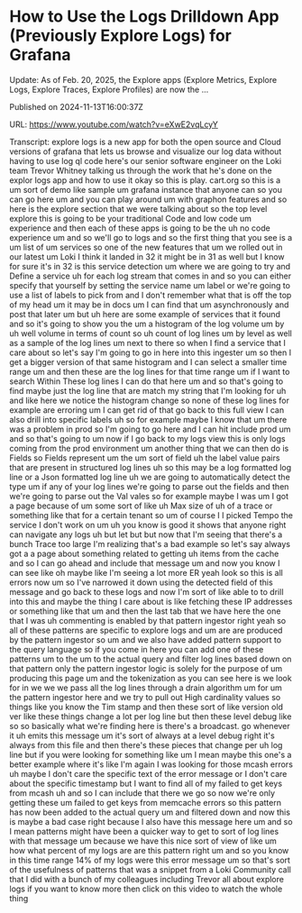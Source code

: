 # How to Use the Logs Drilldown App (Previously Explore Logs) for Grafana

Update: As of Feb. 20, 2025, the Explore apps (Explore Metrics, Explore Logs, Explore Traces, Explore Profiles) are now the ...

Published on 2024-11-13T16:00:37Z

URL: https://www.youtube.com/watch?v=eXwE2vqLcyY

Transcript: explore logs is a new app for both the open source and Cloud versions of grafana that lets us browse and visualize our log data without having to use log ql code here's our senior software engineer on the Loki team Trevor Whitney talking us through the work that he's done on the explor logs app and how to use it okay so this is play. cart.org so this is a um sort of demo like sample um grafana instance that anyone can so you can go here um and you can play around um with graphon features and so here is the explore section that we were talking about so the top level explore this is going to be your traditional Code and low code um experience and then each of these apps is going to be the uh no code experience um and so we'll go to logs and so the first thing that you see is a um list of um services so one of the new features that um we rolled out in our latest um Loki I think it landed in 32 it might be in 31 as well but I know for sure it's in 32 is this service detection um where we are going to try and Define a service uh for each log stream that comes in and so you can either specify that yourself by setting the service name um label or we're going to use a list of labels to pick from and I don't remember what that is off the top of my head um it may be in docs um I can find that um asynchronously and post that later um but uh here are some example of services that it found and so it's going to show you the um a histogram of the log volume um by uh well volume in terms of count so uh count of log lines um by level as well as a sample of the log lines um next to there so when I find a service that I care about so let's say I'm going to go in here into this ingester um so then I get a bigger version of that same histogram and I can select a smaller time range um and then these are the log lines for that time range um if I want to search Within These log lines I can do that here um and so that's going to find maybe just the log line that are match my string that I'm looking for uh and like here we notice the histogram change so none of these log lines for example are erroring um I can get rid of that go back to this full view I can also drill into specific labels uh so for example maybe I know that um there was a problem in prod so I'm going to go here and I can hit include prod um and so that's going to um now if I go back to my logs view this is only logs coming from the prod environment um another thing that we can then do is Fields so Fields represent um the um sort of field uh the label value pairs that are present in structured log lines uh so this may be a log formatted log line or a Json formatted log line uh we are going to automatically detect the type um if any of your log lines we're going to parse out the fields and then we're going to parse out the Val vales so for example maybe I was um I got a page because of um some sort of like uh Max size of uh of a trace or something like that for a certain tenant so um of course I I picked Tempo the service I don't work on um uh you know is good it shows that anyone right can navigate any logs uh but let but but now that I'm seeing that there's a bunch Trace too large I'm realizing that's a bad example so let's say always got a a page about something related to getting uh items from the cache and so I can go ahead and include that message um and now you know I can see like oh maybe like I'm seeing a lot more ER yeah look so this is all errors now um so I've narrowed it down using the detected field of this message and go back to these logs and now I'm sort of like able to to drill into this and maybe the thing I care about is like fetching these IP addresses or something like that um and then the last tab that we have here the one that I was uh commenting is enabled by that pattern ingestor right yeah so all of these patterns are specific to explore logs and um are are produced by the pattern ingestor so um and we also have added pattern support to the query language so if you come in here you can add one of these patterns um to the um to the actual query and filter log lines based down on that pattern only the pattern ingestor logic is solely for the purpose of um producing this page um and the tokenization as you can see here is we look for in we we we pass all the log lines through a drain algorithm um for um the pattern ingestor here and we try to pull out High cardinality values so things like you know the Tim stamp and then these sort of like version old ver like these things change a lot per log line but then these level debug like so so basically what we're finding here is there's a broadcast. go whenever it uh emits this message um it's sort of always at a level debug right it's always from this file and then there's these pieces that change per uh log line but if you were looking for something like um I mean maybe this one's a better example where it's like I'm again I was looking for those mcash errors uh maybe I don't care the specific text of the error message or I don't care about the specific timestamp but I want to find all of my failed to get keys from mcash uh and so I can include that there we go so now we're only getting these um failed to get keys from memcache errors so this pattern has now been added to the actual query um and filtered down and now this is maybe a bad case right because I also have this message here um and so I mean patterns might have been a quicker way to get to sort of log lines with that message um because we have this nice sort of view of like um how what percent of my logs are are this pattern right um and so you know in this time range 14% of my logs were this error message um so that's sort of the usefulness of patterns that was a snippet from a Loki Community call that I did with a bunch of my colleagues including Trevor all about explore logs if you want to know more then click on this video to watch the whole thing

